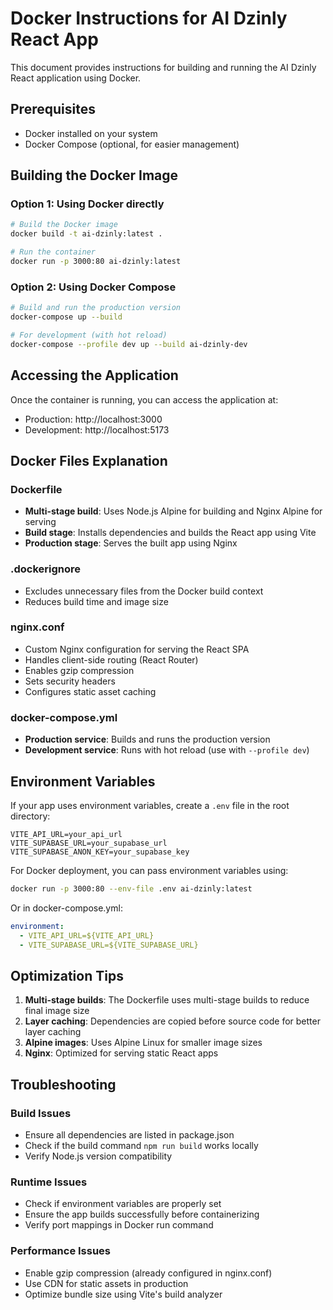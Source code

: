 # Docker Instructions for AI Dzinly React App

This document provides instructions for building and running the AI Dzinly React application using Docker.

## Prerequisites

- Docker installed on your system
- Docker Compose (optional, for easier management)

## Building the Docker Image

### Option 1: Using Docker directly

```bash
# Build the Docker image
docker build -t ai-dzinly:latest .

# Run the container
docker run -p 3000:80 ai-dzinly:latest
```

### Option 2: Using Docker Compose

```bash
# Build and run the production version
docker-compose up --build

# For development (with hot reload)
docker-compose --profile dev up --build ai-dzinly-dev
```

## Accessing the Application

Once the container is running, you can access the application at:
- Production: http://localhost:3000
- Development: http://localhost:5173

## Docker Files Explanation

### Dockerfile
- **Multi-stage build**: Uses Node.js Alpine for building and Nginx Alpine for serving
- **Build stage**: Installs dependencies and builds the React app using Vite
- **Production stage**: Serves the built app using Nginx

### .dockerignore
- Excludes unnecessary files from the Docker build context
- Reduces build time and image size

### nginx.conf
- Custom Nginx configuration for serving the React SPA
- Handles client-side routing (React Router)
- Enables gzip compression
- Sets security headers
- Configures static asset caching

### docker-compose.yml
- **Production service**: Builds and runs the production version
- **Development service**: Runs with hot reload (use with `--profile dev`)

## Environment Variables

If your app uses environment variables, create a `.env` file in the root directory:

```env
VITE_API_URL=your_api_url
VITE_SUPABASE_URL=your_supabase_url
VITE_SUPABASE_ANON_KEY=your_supabase_key
```

For Docker deployment, you can pass environment variables using:

```bash
docker run -p 3000:80 --env-file .env ai-dzinly:latest
```

Or in docker-compose.yml:

```yaml
environment:
  - VITE_API_URL=${VITE_API_URL}
  - VITE_SUPABASE_URL=${VITE_SUPABASE_URL}
```

## Optimization Tips

1. **Multi-stage builds**: The Dockerfile uses multi-stage builds to reduce final image size
2. **Layer caching**: Dependencies are copied before source code for better layer caching
3. **Alpine images**: Uses Alpine Linux for smaller image sizes
4. **Nginx**: Optimized for serving static React apps

## Troubleshooting

### Build Issues
- Ensure all dependencies are listed in package.json
- Check if the build command `npm run build` works locally
- Verify Node.js version compatibility

### Runtime Issues
- Check if environment variables are properly set
- Ensure the app builds successfully before containerizing
- Verify port mappings in Docker run command

### Performance Issues
- Enable gzip compression (already configured in nginx.conf)
- Use CDN for static assets in production
- Optimize bundle size using Vite's build analyzer
